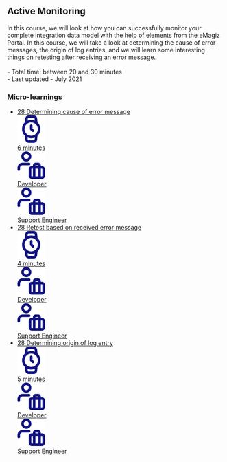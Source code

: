 <div class="ez-academy">
	<div class="ez-academy__body">
		<main class="master">
	<h2 class="title">Active Monitoring</h2>
    <p>
       In this course, we will look at how you can successfully monitor your complete integration data model with the help of elements from the eMagiz Portal. In this course, we will take a look at determining the cause of error messages, the origin of log entries, and we will learn some interesting things on retesting after receiving an error message.
        </br></br>
        - Total time: between 20 and 30 minutes
        </br>
        - Last updated - July 2021
    </p>
    <h3 class="title">Micro-learnings</h3>
    <ul class="strip-container">
        <li class="strip">
            <a href="../../docs/microlearning/intermediate-active-monitoring-determining-cause-of-error-message" class="strip__link">
            <label for="" class="strip__label">
                <span>28</span>
                Determining cause of error message
            </label>
            <div class="strip__attribute">
                <img class="strip__attribute-icon strip__attribute-icon--duration" src="../../img/microlearning/academy_index/icon-duration32.svg"/>
                <div class="strip__attribute-label">6 minutes</div>
            </div>
            <div class="strip__attribute">
                <img class="strip__attribute-icon strip__attribute-icon--roles" src="../../img/microlearning/academy_index/icon-roles32.svg"/>
                <div class="strip__attribute-label">Developer</div>
            </div>
            <div class="strip__attribute">
                <img class="strip__attribute-icon strip__attribute-icon--roles" src="../../img/microlearning/academy_index/icon-roles32.svg"/>
                <div class="strip__attribute-label">Support Engineer</div>
            </div>
        </a>
        </li>
        <li class="strip">
            <a href="../../docs/microlearning/intermediate-active-monitoring-retest-based-on-received-error-message" class="strip__link">
            <label for="" class="strip__label">
                <span>28</span>
                Retest based on received error message
            </label>
            <div class="strip__attribute">
                <img class="strip__attribute-icon strip__attribute-icon--duration" src="../../img/microlearning/academy_index/icon-duration32.svg"/>
                <div class="strip__attribute-label">4 minutes</div>
            </div>
            <div class="strip__attribute">
                <img class="strip__attribute-icon strip__attribute-icon--roles" src="../../img/microlearning/academy_index/icon-roles32.svg"/>
                <div class="strip__attribute-label">Developer</div>
            </div>
            <div class="strip__attribute">
                <img class="strip__attribute-icon strip__attribute-icon--roles" src="../../img/microlearning/academy_index/icon-roles32.svg"/>
                <div class="strip__attribute-label">Support Engineer</div>
            </div>
        </a>
        </li>
        <li class="strip">
            <a href="../../docs/microlearning/intermediate-active-monitoring-determining-origin-of-log-entry" class="strip__link">
            <label for="" class="strip__label">
                <span>28</span>
                Determining origin of log entry
            </label>
            <div class="strip__attribute">
                <img class="strip__attribute-icon strip__attribute-icon--duration" src="../../img/microlearning/academy_index/icon-duration32.svg"/>
                <div class="strip__attribute-label">5 minutes</div>
            </div>
            <div class="strip__attribute">
                <img class="strip__attribute-icon strip__attribute-icon--roles" src="../../img/microlearning/academy_index/icon-roles32.svg"/>
                <div class="strip__attribute-label">Developer</div>
            </div>
            <div class="strip__attribute">
                <img class="strip__attribute-icon strip__attribute-icon--roles" src="../../img/microlearning/academy_index/icon-roles32.svg"/>
                <div class="strip__attribute-label">Support Engineer</div>
            </div>
        </a>
        </li>
    </ul>
    </main>
    </div>
</div>